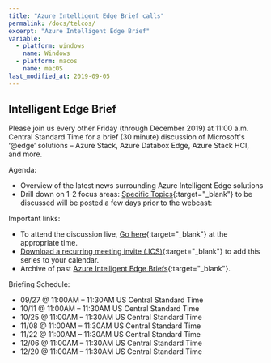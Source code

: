 ```yaml
---
title: "Azure Intelligent Edge Brief calls"
permalink: /docs/telcos/
excerpt: "Azure Intelligent Edge Brief"
variable:
  - platform: windows
    name: Windows
  - platform: macos
    name: macOS
last_modified_at: 2019-09-05
---
```


## Intelligent Edge Brief

Please join us every other Friday (through December 2019) at 11:00 a.m. Central Standard Time for a brief (30 minute) discussion of Microsoft's ‘@edge’ solutions – Azure Stack, Azure Databox Edge, Azure Stack HCI, and more.

Agenda:

- Overview of the latest news surrounding Azure Intelligent Edge solutions
- Drill down on 1-2 focus areas: [Specific Topics](https://aka.ms/aieb-topics){:target="_blank"} to be discussed will be posted a few days prior to the webcast:  

Important links:

- To attend the discussion live, [Go here](https://aka.ms/aieb-teams.){:target="_blank"} at the appropriate time.  
- [Download a recurring meeting invite (.ICS)](https://aka.ms/aieb-invite){:target="_blank"} to add this series to your calendar.
- Archive of past [Azure Intelligent Edge Briefs](https://aka.ms/aieb-channel){:target="_blank"}.

Briefing Schedule:

- 09/27 @ 11:00AM – 11:30AM US Central Standard Time
- 10/11 @ 11:00AM – 11:30AM US Central Standard Time
- 10/25 @ 11:00AM – 11:30AM US Central Standard Time
- 11/08 @ 11:00AM – 11:30AM US Central Standard Time
- 11/22 @ 11:00AM – 11:30AM US Central Standard Time
- 12/06 @ 11:00AM – 11:30AM US Central Standard Time
- 12/20 @ 11:00AM – 11:30AM US Central Standard Time
